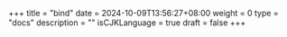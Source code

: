 +++
title = "bind"
date = 2024-10-09T13:56:27+08:00
weight = 0
type = "docs"
description = ""
isCJKLanguage = true
draft = false
+++